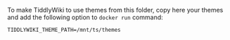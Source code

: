 To make TiddlyWiki to use themes from this folder, copy here your themes and add the following option to `docker run` command:

```
TIDDLYWIKI_THEME_PATH=/mnt/ts/themes
```

